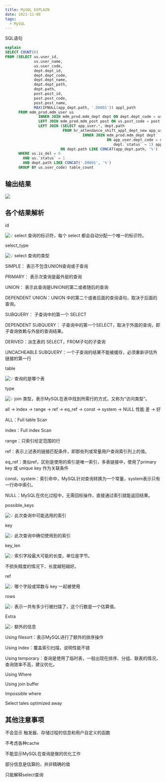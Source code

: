 ```yaml
---
title: MySQL EXPLAIN
date: 2021-11-08
tags:
  - MySQL
---
```




SQL语句


  ```sql
  explain
  SELECT COUNT(0)
  FROM (SELECT us.user_id,
               us.user_name,
               us.user_code,
               dept.dept_id,
               dept.dept_code,
               dept.dept_name,
               dept.dept_path,
               dept.path,
               post.post_id,
               post.post_code,
               post.post_name,
               MAX(IFNULL(app_dept.path, '.D0001')) appl_path
        FROM mdm_prod.mdm_user us
                 INNER JOIN mdm_prod.mdm_dept dept ON dept.dept_code = us.dept_code AND dept.is_del = 0
                 LEFT JOIN mdm_prod.mdm_post post ON us.post_code = post.post_code AND post.is_del = 0
                 LEFT JOIN (SELECT app_user.*, dept.path
                            FROM hr_attendance_shift_appl_dept_new app_user
                                     INNER JOIN mdm_prod.mdm_dept dept
                                                ON app_user.dept_code = dept.dept_code AND dept.is_del = 0 AND
                                                   dept.`status` = 1) app_dept
                           ON dept.path LIKE CONCAT(app_dept.path, '%')
        WHERE us.is_del = 0
          AND us.`status` = 1
          AND dept.path LIKE CONCAT('.D0001', '%')
        GROUP BY us.user_code) table_count
```



## 输出结果


![](/notion_images/e761d5da997532d3309f3246d6dced43.png)


## 各个结果解析


id


<aside>


<img class="emoji" draggable="false" alt="💡" src="https://twemoji.maxcdn.com/v/13.1.0/72x72/1f4a1.png"/> select 查询的标识符，每个 select 都会自动分配一个唯一的标识符。


</aside>


select_type


<aside>


<img class="emoji" draggable="false" alt="💡" src="https://twemoji.maxcdn.com/v/13.1.0/72x72/1f4a1.png"/> select 查询的类型


</aside>


SIMPLE： 表示不包含UNION查询或子查询

PRIMARY： 表示次查询是最外层的查询

UNION： 表示此查询是UNION的第二或者随后的查询

DEPENDENT UNION：UNION 中的第二个或者后面的查询语句，取决于后面的查询。

SUBQUERY： 子查询中的第一个 SELECT

DEPENDENT SUBQUERY： 子查询中的第一个SELECT，取决于外面的查询，即子查询依赖与外层的查询结果。

DERIVED：派生表的 SELECT，FROM子句的子查询

UNCACHEABLE SUBQUERY：一个子查询的结果不能被缓存，必须重新评估外链接的第一行

table


<aside>


<img class="emoji" draggable="false" alt="💡" src="https://twemoji.maxcdn.com/v/13.1.0/72x72/1f4a1.png"/> 查询的是哪个表


</aside>


type


<aside>


<img class="emoji" draggable="false" alt="💡" src="https://twemoji.maxcdn.com/v/13.1.0/72x72/1f4a1.png"/> join 类型，表示MySQL在表中找到所需行的方式，又称为“访问类型”。


</aside>


all → index → range → ref → eq_ref → const → system → NULL  性能 差 → 好


ALL：Full table Scan

index：Full index Scan

range：只索引给定范围的行

ref：表示上述表的链接匹配条件，即那些列或常量用户查询索引列上的值。

eq_ref：类似ref，区别是使用的索引是唯一索引，多表链接中，使用了primary key 或 unique key 作为关联条件

const、system：索引命中，MySQL针对查询转换为一个常量，system表示只有一行命中索引。

NULL：MySQL在优化过程中，无需回标操作，直接通过索引就能返回结果。

possible_keys


<aside>


<img class="emoji" draggable="false" alt="💡" src="https://twemoji.maxcdn.com/v/13.1.0/72x72/1f4a1.png"/> 此次查询中可能选用的索引


</aside>


key


<aside>


<img class="emoji" draggable="false" alt="💡" src="https://twemoji.maxcdn.com/v/13.1.0/72x72/1f4a1.png"/> 此次查询中确切使用到的索引


</aside>


key_len


<aside>


<img class="emoji" draggable="false" alt="💡" src="https://twemoji.maxcdn.com/v/13.1.0/72x72/1f4a1.png"/> 索引字段最大可能的长度，单位是字节。


</aside>


不损失精度的情况下，长度越短越好。


ref


<aside>


<img class="emoji" draggable="false" alt="💡" src="https://twemoji.maxcdn.com/v/13.1.0/72x72/1f4a1.png"/> 哪个字段或常数与 key 一起被使用


</aside>


rows


<aside>


<img class="emoji" draggable="false" alt="💡" src="https://twemoji.maxcdn.com/v/13.1.0/72x72/1f4a1.png"/> 表示一共有多少行被扫描了，这个行数是一个估算值。


</aside>


Extra


<aside>


<img class="emoji" draggable="false" alt="💡" src="https://twemoji.maxcdn.com/v/13.1.0/72x72/1f4a1.png"/> 额外的信息


</aside>


Using filesort：表示MySQL进行了额外的排序操作

Using index：覆盖索引扫描，说明性能不错

Using temporary：查询是使用了临时表，一般出现在排序、分组、联表的情况，查询效率不高，建议优化。

Using Where

Using join buffer

Impossible where

Select tales optimized away


## 其他注意事项


不会显示 触发器、存储过程的信息和用户自定义的函数

不考虑各种cache

不能显示MySQL在查询是做的优化工作

部分信息是估算的，并非精确的值

只能解释select查询
